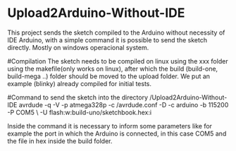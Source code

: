 # Upload2Arduino-Without-IDE
This project sends the sketch compiled to the Arduino without necessity of IDE Arduino, with a simple command it is possible to send the sketch directly. Mostly on windows operacional system.


#Compilation
The sketch needs to be compiled on linux using the xxx folder using the makefile(only works on linux), after which the build (build-one, build-mega ..) folder should be moved to the upload folder. We put an example (blinky) already compiled for initial tests.

#Command to send the sketch
into the directory /Upload2Arduino-Without-IDE
avrdude -q -V -p atmega328p -c /avrdude.conf -D -c arduino -b 115200 -P COM5 \ -U flash:w:build-uno/sketchbook.hex:i

Inside the command it is necessary to inform some parameters like for example the port in which the Arduino is connected, in this case COM5 and the file in hex inside the build folder.
